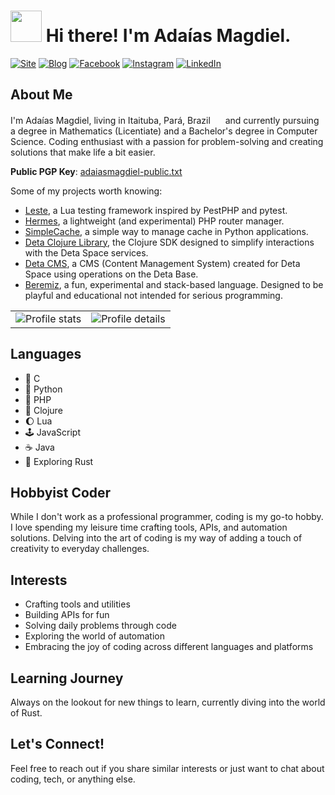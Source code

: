 <h1><img src="https://emojis.slackmojis.com/emojis/images/1643514476/4594/blob-wave.gif?1643514476" width="50"/> Hi there! I'm Adaías Magdiel.</h1>

[![Site](https://img.shields.io/badge/Ada%C3%ADas%20Magdiel-%239333EA?style=for-the-badge&logo=dwavesystems&logoColor=ffffff)](https://adaiasmagdiel.com/)
[![Blog](https://img.shields.io/badge/Espiral-121212?style=for-the-badge&logo=circuitverse&logoColor=white)](https://espiral.adaiasmagdiel.com/)
[![Facebook](https://img.shields.io/badge/Facebook-1877F2?style=for-the-badge&logo=facebook&logoColor=white)](https://facebook.com/adaias.magdiel)
[![Instagram](https://img.shields.io/badge/Instagram-d62976?style=for-the-badge&logo=instagram&logoColor=white)](https://instagram.com/adaias.magdiel)
[![LinkedIn](https://img.shields.io/badge/LinkedIn-0077B5?style=for-the-badge&logo=linkedin&logoColor=white)](https://www.linkedin.com/in/adaiasmagdiel/)

## About Me

<p>I'm Adaías Magdiel, living in Itaituba, Pará, Brazil <img src="https://upload.wikimedia.org/wikipedia/commons/thumb/b/b1/Bandeira_Itaituba.svg/120px-Bandeira_Itaituba.svg.png" width="16px"> and currently pursuing a degree in Mathematics (Licentiate) and a Bachelor's degree in Computer Science. Coding enthusiast with a passion for problem-solving and creating solutions that make life a bit easier.</p>

**Public PGP Key**: [adaiasmagdiel-public.txt](./adaiasmagdiel-public.txt)

Some of my projects worth knowing:
-   [Leste](https://github.com/AdaiasMagdiel/Leste), a Lua testing framework inspired by PestPHP and pytest.
-   [Hermes](https://github.com/AdaiasMagdiel/hermes), a lightweight (and experimental) PHP router manager.
-   [SimpleCache](https://github.com/AdaiasMagdiel/simple-cache), a simple way to manage cache in Python applications.
-   [Deta Clojure Library](https://github.com/AdaiasMagdiel/deta-clojure), the Clojure SDK designed to simplify interactions with the Deta Space services.
-   [Deta CMS](https://github.com/AdaiasMagdiel/deta-cms), a CMS (Content Management System) created for Deta Space using operations on the Deta Base.
-   [Beremiz](https://github.com/AdaiasMagdiel/Beremiz), a fun, experimental and stack-based language. Designed to be playful and educational not intended for serious programming.

<table>
  <tr>
    <td><img src="http://github-profile-summary-cards.vercel.app/api/cards/stats?username=adaiasmagdiel&theme=vue" alt="Profile stats" title="Profile details"></td>
    <td><img src="http://github-profile-summary-cards.vercel.app/api/cards/profile-details?username=adaiasmagdiel&theme=vue" alt="Profile details" title="Profile details"></td>
  </tr>
</table>

## Languages

- 🔧 C 
- 🐍 Python 
- 🐘 PHP 
- 🧮 Clojure 
- 🌔 Lua
- 🕹️ JavaScript
- ☕ Java
- 🦀 Exploring Rust

## Hobbyist Coder

While I don't work as a professional programmer, coding is my go-to hobby. I love spending my leisure time crafting tools, APIs, and automation solutions. Delving into the art of coding is my way of adding a touch of creativity to everyday challenges.

## Interests

- Crafting tools and utilities
- Building APIs for fun
- Solving daily problems through code
- Exploring the world of automation
- Embracing the joy of coding across different languages and platforms

## Learning Journey

Always on the lookout for new things to learn, currently diving into the world of Rust.

## Let's Connect!

Feel free to reach out if you share similar interests or just want to chat about coding, tech, or anything else.
